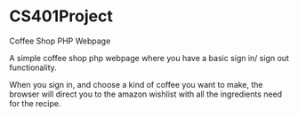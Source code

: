 # CS401Project

Coffee Shop PHP Webpage

A simple coffee shop php webpage where you have a basic sign in/ sign out functionality.

When you sign in, and choose a kind of coffee you want to make, the browser will direct you to the amazon wishlist with all the ingredients need for the recipe.

